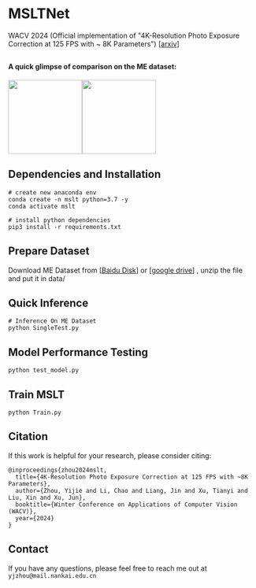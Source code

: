 # MSLTNet
WACV 2024 (Official implementation of "4K-Resolution Photo Exposure Correction at 125 FPS with ~ 8K Parameters") [[arxiv](https://arxiv.org/abs/2311.08759)]

## 
#### A quick glimpse of comparison on the ME dataset:
<div align="left">
<img src="https://github.com/Zhou-Yijie/MSLTNet/blob/main/fig1.jpg" height="150px" ><img src="https://github.com/Zhou-Yijie/MSLTNet/blob/main/fig2.jpg" height="150px" >
</div>


## Dependencies and Installation
```
# create new anaconda env
conda create -n mslt python=3.7 -y
conda activate mslt

# install python dependencies
pip3 install -r requirements.txt
```
## Prepare Dataset
Download ME Dataset from [[Baidu Disk](https://pan.baidu.com/s/1tgVVLpZnUsm1pgi8Df63EQ?pwd=m7ai)] or [[google drive](https://drive.google.com/file/d/1dFqOrIdkPZ2seYRN-Hldl8B7tGWNurlM/view?usp=drive_link)] , unzip the file and put it in data/ 
## Quick Inference
```
# Inference On ME Dataset
python SingleTest.py
```
## Model Performance Testing
```
python test_model.py
```
## Train MSLT
```
python Train.py
```
## Citation
If this work is helpful for your research, please consider citing:
```
@inproceedings{zhou2024mslt,
  title={4K-Resolution Photo Exposure Correction at 125 FPS with ~8K Parameters},
  author={Zhou, Yijie and Li, Chao and Liang, Jin and Xu, Tianyi and Liu, Xin and Xu, Jun},
  booktitle={Winter Conference on Applications of Computer Vision (WACV)},
  year={2024}
}
```
## Contact
If you have any questions, please feel free to reach me out at ```yjzhou@mail.nankai.edu.cn```
